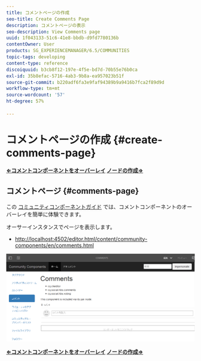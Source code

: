 ```yaml
---
title: コメントページの作成
seo-title: Create Comments Page
description: コメントページの表示
seo-description: View Comments page
uuid: 1f043133-51c6-41e8-bbdb-d9fd7780136b
contentOwner: User
products: SG_EXPERIENCEMANAGER/6.5/COMMUNITIES
topic-tags: developing
content-type: reference
discoiquuid: b3cb8f12-197e-4f5e-bd7d-70b55e76b0ca
exl-id: 35b8efac-5716-4ab3-9b8a-ea957023b51f
source-git-commit: b220adf6fa3e9faf94389b9a9416b7fca2f89d9d
workflow-type: tm+mt
source-wordcount: '57'
ht-degree: 57%

---
```


# コメントページの作成 {#create-comments-page}

**[⇐コメントコンポーネントをオーバーレイ](overlay-comments.md) [ノードの作成⇒](overlay-create-nodes.md)**

## コメントページ {#comments-page}

この [コミュニティコンポーネントガイド](components-guide.md) では、コメントコンポーネントのオーバーレイを簡単に体験できます。

オーサーインスタンスでページを表示します。

* [http://localhost:4502/editor.html/content/community-components/en/comments.html](http://localhost:4502/editor.html/content/community-components/en/comments.html)

![コメント](assets/comments.png)

**[⇐コメントコンポーネントをオーバーレイ](overlay-comments.md) [ノードの作成⇒](overlay-create-nodes.md)**
